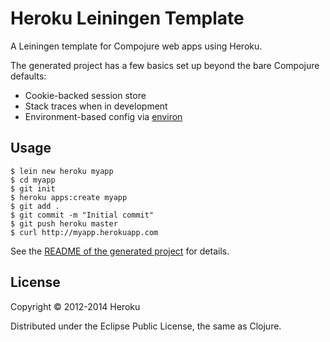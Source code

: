 # Heroku Leiningen Template

A Leiningen template for Compojure web apps using Heroku.

The generated project has a few basics set up beyond the bare Compojure defaults:

* Cookie-backed session store
* Stack traces when in development
* Environment-based config via [environ](https://github.com/weavejester/environ)

## Usage

    $ lein new heroku myapp
    $ cd myapp
    $ git init
    $ heroku apps:create myapp
    $ git add .
    $ git commit -m "Initial commit"
    $ git push heroku master
    $ curl http://myapp.herokuapp.com

See the [README of the generated project](https://github.com/technomancy/lein-heroku/blob/master/lein-template/resources/leiningen/new/heroku/README.md) for details.

## License

Copyright © 2012-2014 Heroku

Distributed under the Eclipse Public License, the same as Clojure.

